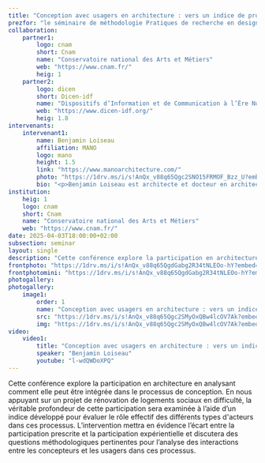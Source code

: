 ```yaml
---
title: "Conception avec usagers en architecture : vers un indice de profondeur de participation"
prezfor: "le séminaire de méthodologie Pratiques de recherche en design et création"
collaboration:
    partner1:
        logo: cnam
        short: Cnam
        name: "Conservatoire national des Arts et Métiers"
        web: "https://www.cnam.fr/"
        heig: 1
    partner2:
        logo: dicen
        short: Dicen-idf
        name: "Dispositifs d’Information et de Communication à l’Ère Numérique – Paris, Ile de France (EA 7339)"
        web: "https://www.dicen-idf.org/"
        heig: 1.8
intervenants:
    intervenant1:
        name: Benjamin Loiseau
        affiliation: MANO 
        logo: mano
        height: 1.5
        link: "https://www.manoarchitecture.com/"
        photo: "https://1drv.ms/i/s!AnQx_v88q65Qgc2SNO15FRMOF_Bzz_U?embed=1&width=500"
        bio: "<p>Benjamin Loiseau est architecte et docteur en architecture. Il dirige MANO, une agence d'architecture spécialisée dans la conception participative. Ses travaux de recherche portent sur les processus de conception en architecture et la place que les usagers peuvent y prendre.</p>"
institution:
    heig: 1
    logo: cnam
    short: Cnam
    name: "Conservatoire national des Arts et Métiers"
    web: "https://www.cnam.fr/"
date: 2025-04-03T18:00:00+02:00
subsection: seminar
layout: single
description: "Cette conférence explore la participation en architecture en analysant comment elle peut être intégrée dans le processus de conception. Elle mettra en évidence l’écart entre la participation prescrite et la participation expérientielle et en discutera des questions méthodologiques pertinentes."
frontphoto: "https://1drv.ms/i/s!AnQx_v88q65QgdGabg2R34tNLEOo-hY?embed=1&width=1920"
frontphotomini: "https://1drv.ms/i/s!AnQx_v88q65QgdGabg2R34tNLEOo-hY?embed=1&width=500"
photogallery:
photogallery:
    image1:
        order: 1
        name: "Conception avec usagers en architecture : vers un indice de profondeur de participation, par Benjamin Loiseau"
        src: "https://1drv.ms/i/s!AnQx_v88q65Qgc2SMyOxQBw4lcOV7Ak?embed=1&width=500"
        img: "https://1drv.ms/i/s!AnQx_v88q65Qgc2SMyOxQBw4lcOV7Ak?embed=1&width=1386"
video:
    video1:
        title: "Conception avec usagers en architecture : vers un indice de profondeur de participation"
        speaker: "Benjamin Loiseau"
        youtube: "l-wdQWDoXPQ"
---
```

Cette conférence explore la participation en architecture en analysant comment elle peut être intégrée dans le processus de conception. En nous appuyant sur un projet de rénovation de logements sociaux en difficulté, la véritable profondeur de cette participation sera examinée à l’aide d’un indice développé pour évaluer le rôle effectif des différents types d'acteurs dans ces processus. L’intervention mettra en évidence l’écart entre la participation prescrite et la participation expérientielle et discutera des questions méthodologiques pertinentes pour l’analyse des interactions entre les concepteurs et les usagers dans ces processus.
